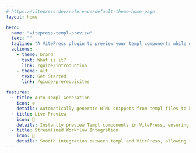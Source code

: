 ```yaml
---
# https://vitepress.dev/reference/default-theme-home-page
layout: home

hero:
  name: "vitepress-templ-preview"
  text: ""
  tagline: "A VitePress plugin to preview your templ components while documenting them."
  actions:
    - theme: brand
      text: What is it?
      link: /guide/introduction
    - theme: alt
      text: Get Started
      link: /giude/prerequisites

features:
  - title: Auto Templ Generation
    icon: ⚙️
    details: Automatically generate HTML snippets from templ files to keep your Go code and documentation in sync without manual steps.
  - title: Live Preview
    icon: 👀
    details: Instantly preview Templ components in VitePress, ensuring accurate and real-time documentation.
  - title: Streamlined Workflow Integration
    icon: 🔁
    details: Smooth integration between templ and VitePress, allowing for efficient content creation and component development.
---
```

